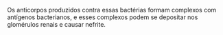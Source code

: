 Os anticorpos produzidos contra essas bactérias formam complexos com antígenos bacterianos, e esses complexos podem se depositar nos glomérulos renais e causar nefrite.